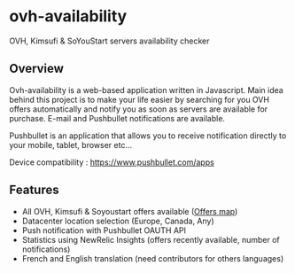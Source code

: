 # ovh-availability

OVH, Kimsufi & SoYouStart servers availability checker

## Overview

Ovh-availability is a web-based application written in Javascript. Main idea behind this project is to make your life easier by searching for you OVH offers automatically and notify you as soon as servers are available for purchase. E-mail and Pushbullet notifications are available.

Pushbullet is an application that allows you to receive notification directly to your mobile, tablet, browser etc...

Device compatibility : https://www.pushbullet.com/apps

## Features

- All OVH, Kimsufi & Soyoustart offers available ([Offers map](https://github.com/hardware/ovh-availability/blob/master/map.json))
- Datacenter location selection (Europe, Canada, Any)
- Push notification with Pushbullet OAUTH API
- Statistics using NewRelic Insights (offers recently available, number of notifications)
- French and English translation (need contributors for others languages)
